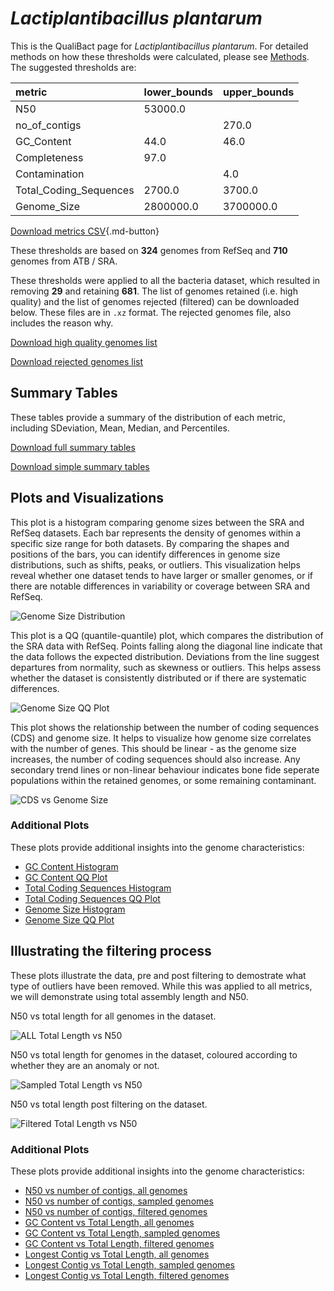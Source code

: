 # *Lactiplantibacillus plantarum*

This is the QualiBact page for *Lactiplantibacillus plantarum*. For detailed methods on how these thresholds were calculated, please see [Methods](../../methods.md).
The suggested thresholds are: 

| metric                 | lower_bounds   | upper_bounds   |
|:-----------------------|:---------------|:---------------|
| N50                    | 53000.0        |                |
| no_of_contigs          |                | 270.0          |
| GC_Content             | 44.0           | 46.0           |
| Completeness           | 97.0           |                |
| Contamination          |                | 4.0            |
| Total_Coding_Sequences | 2700.0         | 3700.0         |
| Genome_Size            | 2800000.0      | 3700000.0      |

[Download metrics CSV](Lactiplantibacillus_plantarum_metrics.csv){.md-button}


These thresholds are based on **324** genomes from RefSeq and **710** genomes from ATB / SRA.

These thresholds were applied to all the bacteria dataset, which resulted in removing **29** and retaining **681**.
The list of genomes retained (i.e. high quality) and the list of genomes rejected (filtered) can be downloaded below. These files are in `.xz` format. The rejected genomes file, also includes the reason why.

[Download high quality genomes list](Lactiplantibacillus_plantarum_high_quality_genomes.csv.xz)


[Download rejected genomes list](Lactiplantibacillus_plantarum_filtered_out_genomes.csv.xz)



## Summary Tables
These tables provide a summary of the distribution of each metric, including SDeviation, Mean, Median, and Percentiles.

[Download full summary tables](summary.csv)

[Download simple summary tables](selected_summary.csv)

## Plots and Visualizations

This plot is a histogram comparing genome sizes between the SRA and RefSeq datasets. Each bar represents the density of genomes within a specific size range for both datasets. By comparing the shapes and positions of the bars, you can identify differences in genome size distributions, such as shifts, peaks, or outliers. This visualization helps reveal whether one dataset tends to have larger or smaller genomes, or if there are notable differences in variability or coverage between SRA and RefSeq.

![Genome Size Distribution](Genome_Size_refseq_histogram_kde.png)

This plot is a QQ (quantile-quantile) plot, which compares the distribution of the SRA data with RefSeq. Points falling along the diagonal line indicate that the data follows the expected distribution. Deviations from the line suggest departures from normality, such as skewness or outliers. This helps assess whether the dataset is consistently distributed or if there are systematic differences.

![Genome Size QQ Plot](Genome_Size_refseq_qqplot.png)

This plot shows the relationship between the number of coding sequences (CDS) and genome size. It helps to visualize how genome size correlates with the number of genes. This should be linear - as the genome size increases, the number of coding sequences should also increase. Any secondary trend lines or non-linear behaviour indicates bone fide seperate populations within the retained genomes, or some remaining contaminant. 

![CDS vs Genome Size](Lactiplantibacillus_plantarum_CDS_vs_Genome_Size.png)

### Additional Plots

These plots provide additional insights into the genome characteristics:

- [GC Content Histogram](GC_Content_refseq_histogram_kde.png)
- [GC Content QQ Plot](GC_Content_refseq_qqplot.png)
- [Total Coding Sequences Histogram](Total_Coding_Sequences_refseq_histogram_kde.png)
- [Total Coding Sequences QQ Plot](Total_Coding_Sequences_refseq_qqplot.png)
- [Genome Size Histogram](Genome_Size_refseq_histogram_kde.png)
- [Genome Size QQ Plot](Genome_Size_refseq_qqplot.png)
## Illustrating the filtering process
These plots illustrate the data, pre and post filtering to demostrate what type of outliers have been removed. While this was applied to all metrics, we will demonstrate using total assembly length and N50.

N50 vs total length for all genomes in the dataset.

![ALL Total Length vs N50](Lactiplantibacillus_plantarum_all_total_length_N50.png)

N50 vs total length for genomes in the dataset, coloured according to whether they are an anomaly or not.

![Sampled Total Length vs N50](Lactiplantibacillus_plantarum_sample_total_length_N50.png)

N50 vs total length post filtering on the dataset.

![Filtered Total Length vs N50](Lactiplantibacillus_plantarum_filt_total_length_N50.png)

### Additional Plots

These plots provide additional insights into the genome characteristics:

- [N50 vs number of contigs, all genomes](Lactiplantibacillus_plantarum_all_N50_number.png)
- [N50 vs number of contigs, sampled genomes](Lactiplantibacillus_plantarum_sample_N50_number.png)
- [N50 vs number of contigs, filtered genomes](Lactiplantibacillus_plantarum_filt_N50_number.png)
- [GC Content vs Total Length, all genomes](Lactiplantibacillus_plantarum_all_total_length_GC_Content.png)
- [GC Content vs Total Length, sampled genomes](Lactiplantibacillus_plantarum_sample_total_length_GC_Content.png)
- [GC Content vs Total Length, filtered genomes](Lactiplantibacillus_plantarum_filt_total_length_GC_Content.png)
- [Longest Contig vs Total Length, all genomes](Lactiplantibacillus_plantarum_all_total_length_longest.png)
- [Longest Contig vs Total Length, sampled genomes](Lactiplantibacillus_plantarum_sample_total_length_longest.png)
- [Longest Contig vs Total Length, filtered genomes](Lactiplantibacillus_plantarum_filt_total_length_longest.png)
